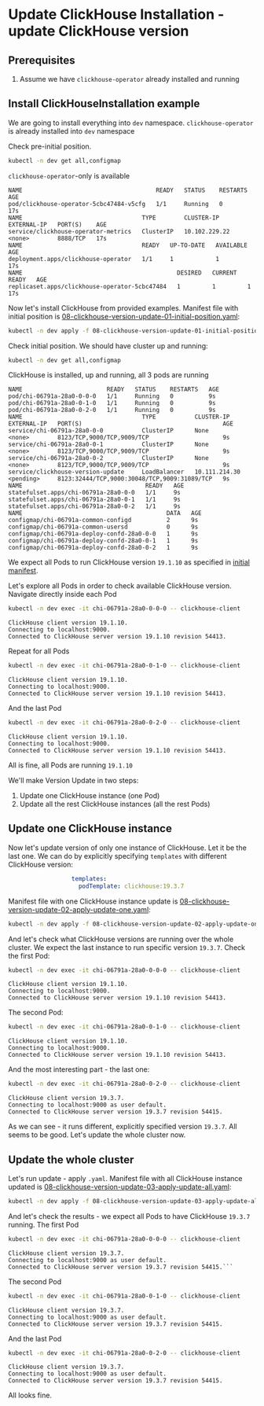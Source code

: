 # Update ClickHouse Installation - update ClickHouse version 

## Prerequisites
  1. Assume we have `clickhouse-operator` already installed and running
  
## Install ClickHouseInstallation example
We are going to install everything into `dev` namespace. `clickhouse-operator` is already installed into `dev` namespace

Check pre-initial position.
```bash
kubectl -n dev get all,configmap
```
`clickhouse-operator`-only is available
```text
NAME                                      READY   STATUS    RESTARTS   AGE
pod/clickhouse-operator-5cbc47484-v5cfg   1/1     Running   0          17s
NAME                                  TYPE        CLUSTER-IP      EXTERNAL-IP   PORT(S)    AGE
service/clickhouse-operator-metrics   ClusterIP   10.102.229.22   <none>        8888/TCP   17s
NAME                                  READY   UP-TO-DATE   AVAILABLE   AGE
deployment.apps/clickhouse-operator   1/1     1            1           17s
NAME                                            DESIRED   CURRENT   READY   AGE
replicaset.apps/clickhouse-operator-5cbc47484   1         1         1       17s
```
Now let's install ClickHouse from provided examples. Manifest file with initial position is [08-clickhouse-version-update-01-initial-position.yaml][08-clickhouse-version-update-01-initial-position.yaml]:
```bash
kubectl -n dev apply -f 08-clickhouse-version-update-01-initial-position.yaml
```
Check initial position. We should have cluster up and running:
```bash
kubectl -n dev get all,configmap
```
ClickHouse is installed, up and running, all 3 pods are running
```text
NAME                        READY   STATUS    RESTARTS   AGE
pod/chi-06791a-28a0-0-0-0   1/1     Running   0          9s
pod/chi-06791a-28a0-0-1-0   1/1     Running   0          9s
pod/chi-06791a-28a0-0-2-0   1/1     Running   0          9s
NAME                                  TYPE           CLUSTER-IP       EXTERNAL-IP   PORT(S)                                        AGE
service/chi-06791a-28a0-0-0           ClusterIP      None             <none>        8123/TCP,9000/TCP,9009/TCP                     9s
service/chi-06791a-28a0-0-1           ClusterIP      None             <none>        8123/TCP,9000/TCP,9009/TCP                     9s
service/chi-06791a-28a0-0-2           ClusterIP      None             <none>        8123/TCP,9000/TCP,9009/TCP                     9s
service/clickhouse-version-update     LoadBalancer   10.111.214.30    <pending>     8123:32444/TCP,9000:30048/TCP,9009:31089/TCP   9s
NAME                                   READY   AGE
statefulset.apps/chi-06791a-28a0-0-0   1/1     9s
statefulset.apps/chi-06791a-28a0-0-1   1/1     9s
statefulset.apps/chi-06791a-28a0-0-2   1/1     9s
NAME                                         DATA   AGE
configmap/chi-06791a-common-configd          2      9s
configmap/chi-06791a-common-usersd           0      9s
configmap/chi-06791a-deploy-confd-28a0-0-0   1      9s
configmap/chi-06791a-deploy-confd-28a0-0-1   1      9s
configmap/chi-06791a-deploy-confd-28a0-0-2   1      9s
```
We expect all Pods to run ClickHouse version `19.1.10` as specified in [initial manifest][initial-manifest].

Let's explore all Pods in order to check available ClickHouse version.
Navigate directly inside each Pod
```bash
kubectl -n dev exec -it chi-06791a-28a0-0-0-0 -- clickhouse-client
```
```text
ClickHouse client version 19.1.10.
Connecting to localhost:9000.
Connected to ClickHouse server version 19.1.10 revision 54413.
```
Repeat for all Pods
```bash
kubectl -n dev exec -it chi-06791a-28a0-0-1-0 -- clickhouse-client
```
```text
ClickHouse client version 19.1.10.
Connecting to localhost:9000.
Connected to ClickHouse server version 19.1.10 revision 54413.
```
And the last Pod
```bash
kubectl -n dev exec -it chi-06791a-28a0-0-2-0 -- clickhouse-client
```
```text
ClickHouse client version 19.1.10.
Connecting to localhost:9000.
Connected to ClickHouse server version 19.1.10 revision 54413.
```
All is fine, all Pods are running `19.1.10`

We'll make Version Update in two steps:
 1. Update one ClickHouse instance (one Pod)
 1. Update all the rest ClickHouse instances (all the rest Pods)
 
## Update one ClickHouse instance

Now let's update version of only one instance of ClickHouse. Let it be the last one.
We can do by explicitly specifying `templates` with different ClickHouse version:
```yaml
                  templates:
                    podTemplate: clickhouse:19.3.7
```
Manifest file with one ClickHouse instance update is [08-clickhouse-version-update-02-apply-update-one.yaml][08-clickhouse-version-update-02-apply-update-one.yaml]:
```bash
kubectl -n dev apply -f 08-clickhouse-version-update-02-apply-update-one.yaml
``` 
And let's check what ClickHouse versions are running over the whole cluster. We expect the last instance to run specific version `19.3.7`. Check the first Pod:
```bash
kubectl -n dev exec -it chi-06791a-28a0-0-0-0 -- clickhouse-client
```
```text
ClickHouse client version 19.1.10.
Connecting to localhost:9000.
Connected to ClickHouse server version 19.1.10 revision 54413.
```
The second Pod:
```bash
kubectl -n dev exec -it chi-06791a-28a0-0-1-0 -- clickhouse-client
```
```text
ClickHouse client version 19.1.10.
Connecting to localhost:9000.
Connected to ClickHouse server version 19.1.10 revision 54413.
```
And the most interesting part - the last one:
```bash
kubectl -n dev exec -it chi-06791a-28a0-0-2-0 -- clickhouse-client
```
```text
ClickHouse client version 19.3.7.
Connecting to localhost:9000 as user default.
Connected to ClickHouse server version 19.3.7 revision 54415.
```
As we can see - it runs different, explicitly specified version `19.3.7`.
All seems to be good. Let's update the whole cluster now.

## Update the whole cluster

Let's run update - apply `.yaml`.
Manifest file with all ClickHouse instance updated is [08-clickhouse-version-update-03-apply-update-all.yaml][08-clickhouse-version-update-03-apply-update-all.yaml]:
```bash
kubectl -n dev apply -f 08-clickhouse-version-update-03-apply-update-all.yaml
```
And let's check the results - we expect all Pods to have ClickHouse `19.3.7` running. The first Pod
```bash
kubectl -n dev exec -it chi-06791a-28a0-0-0-0 -- clickhouse-client
```
```text
ClickHouse client version 19.3.7.
Connecting to localhost:9000 as user default.
Connected to ClickHouse server version 19.3.7 revision 54415.```
```
The second Pod
```bash
kubectl -n dev exec -it chi-06791a-28a0-0-1-0 -- clickhouse-client
```
```text
ClickHouse client version 19.3.7.
Connecting to localhost:9000 as user default.
Connected to ClickHouse server version 19.3.7 revision 54415.
```
And the last Pod
```bash
kubectl -n dev exec -it chi-06791a-28a0-0-2-0 -- clickhouse-client
```
```text
ClickHouse client version 19.3.7.
Connecting to localhost:9000 as user default.
Connected to ClickHouse server version 19.3.7 revision 54415.
```
All looks fine.

[08-clickhouse-version-update-01-initial-position.yaml]: ./chi-examples/08-clickhouse-version-update-01-initial-position.yaml
[08-clickhouse-version-update-02-apply-update-one.yaml]: ./chi-examples/08-clickhouse-version-update-02-apply-update-one.yaml
[08-clickhouse-version-update-03-apply-update-all.yaml]: ./chi-examples/08-clickhouse-version-update-03-apply-update-all.yaml
[initial-manifest]: ./chi-examples/08-clickhouse-version-update-01-initial-position.yaml
